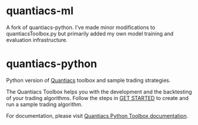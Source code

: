 # quantiacs-ml
A fork of quantiacs-python. I've made minor modifications to quantiacsToolbox.py but primarily added my own model training and evaluation infrastructure.

# quantiacs-python
Python version of [Quantiacs](https://www.quantiacs.com/Home.aspx) toolbox and sample trading strategies.

The Quantiacs Toolbox helps you with the development and the backtesting of your trading algorithms. 
Follow the steps in [GET STARTED](https://www.quantiacs.com/For-Quants/GetStarted/GetStarted.aspx) to create and run a sample trading algorithm.

For documentation, please visit [Quantiacs Python Toolbox documentation](http://quantiacs-python-toolbox-documentation.readthedocs.io/en/latest/).
